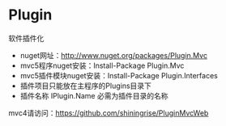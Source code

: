Plugin
======

软件插件化 
- nuget网址：http://www.nuget.org/packages/Plugin.Mvc
- mvc5程序nuget安装：Install-Package Plugin.Mvc 
- mvc5插件模块nuget安装：Install-Package Plugin.Interfaces  
- 插件项目只能放在主程序的Plugins目录下
- 插件名称 IPlugin.Name 必需为插件目录的名称

mvc4请访问：https://github.com/shiningrise/PluginMvcWeb

